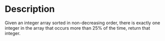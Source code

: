 # Description
Given an integer array sorted in non-decreasing order, there is exactly one integer in the array that occurs more than 25% of the time, return that integer.